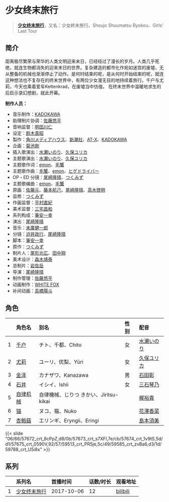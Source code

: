 # 少女终末旅行


> <u>**[少女终末旅行](https://bgm.tv/subject/218707)**</u>，又名：少女終末旅行、Shoujo Shuumatsu Ryokou、Girls' Last Tour

## 简介

距离极尽繁荣与荣华的人类文明迎来末日，已经经过了漫长的岁月。人类几乎死绝，就连生物都消失的迎来末日的世界。复杂建造的都市化作宛如迷宫的废墟，无从整备的机械也渐渐停止了动作。是何时结束的呢，是从何时开始结束的呢，就连这种想法也不复存在的终末世界中，有两位少女漫无目的地持续着旅行。千户与尤莉，今天也乘着爱车Kettenkrad，在废墟当中彷徨。
在终末世界中温暖地求生的后启示录幻想剧，就此开幕。

**制作人员：**
- 音乐制作：[KADOKAWA](https://bgm.tv/person/19306)
- 助理制片协调：[佐藤悠平](https://bgm.tv/person/58898)
- 音响监督：[明田川仁](https://bgm.tv/person/477)
- 设定：[鈴木貴昭](https://bgm.tv/person/13327)
- 製作：[角川メディアハウス](https://bgm.tv/person/3699)、[新潮社](https://bgm.tv/person/8630)、[AT-X](https://bgm.tv/person/230)、[KADOKAWA](https://bgm.tv/person/19306)
- 企画：[菊池剛](https://bgm.tv/person/34847)
- 插入歌演出：[水瀬いのり](https://bgm.tv/person/10868)、[久保ユリカ](https://bgm.tv/person/9270)
- 主题歌演出：[水瀬いのり](https://bgm.tv/person/10868)、[久保ユリカ](https://bgm.tv/person/9270)
- 主题歌作词：[emon](https://bgm.tv/person/8454)、[毛蟹](https://bgm.tv/person/31068)
- 主题歌作曲：[毛蟹](https://bgm.tv/person/31068)、[emon](https://bgm.tv/person/8454)、[ヒゲドライバー](https://bgm.tv/person/12838)
- OP・ED 分镜：[尾崎隆晴](https://bgm.tv/person/6154)、[つくみず](https://bgm.tv/person/25048)
- 主题歌编曲：[emon](https://bgm.tv/person/8454)、[毛蟹](https://bgm.tv/person/31068)
- 原画：[佐藤元](https://bgm.tv/person/3260)、[藤本航己](https://bgm.tv/person/36471)、[尾崎隆晴](https://bgm.tv/person/6154)、[高木啓明](https://bgm.tv/person/33280)
- 监修：[つくみず](https://bgm.tv/person/25048)
- 作画监督：[平村直紀](https://bgm.tv/person/27310)
- 美术监督：[三宅昌和](https://bgm.tv/person/12725)
- 系列构成：[筆安一幸](https://bgm.tv/person/3358)
- 演出：[尾崎隆晴](https://bgm.tv/person/6154)
- 音乐：[末廣健一郎](https://bgm.tv/person/10850)
- 分镜：[迫井政行](https://bgm.tv/person/3107)、[尾崎隆晴](https://bgm.tv/person/6154)
- 脚本：[筆安一幸](https://bgm.tv/person/3358)
- 原作：[つくみず](https://bgm.tv/person/25048)
- 制片人：[尾形光広](https://bgm.tv/person/43280)、[田中翔](https://bgm.tv/person/33715)
- 美术设计：[森木靖泰](https://bgm.tv/person/2966)
- 总制片：[岩佐岳](https://bgm.tv/person/49157)
- 导演：[尾崎隆晴](https://bgm.tv/person/6154)
- 制作管理：[佐藤悠平](https://bgm.tv/person/58898)
- 动画制作：[WHITE FOX](https://bgm.tv/person/7512)
- 补间动画：[高橋陽斗](https://bgm.tv/person/36498)

## 角色

|     |   角色名   |   别名  | 性别 |  配音  |
|:--- |:------  |:----      |:---  |:--   |
| 1 | [千户](https://bgm.tv/character/57672) | チト、千都、Chito | 女 | [水瀬いのり](https://bgm.tv/person/10868) |
| 2 | [尤莉](https://bgm.tv/character/57673) | ユーリ、优梨、Yūri | 女 | [久保ユリカ](https://bgm.tv/person/9270) |
| 3 | [金泽](https://bgm.tv/character/57674) | カナザワ、Kanazawa | 男 | [石田彰](https://bgm.tv/person/3927) |
| 4 | [石井](https://bgm.tv/character/57675) | イシイ、Ishii | 女 | [三石琴乃](https://bgm.tv/person/3918) |
| 5 | [自律机械](https://bgm.tv/character/59513) | 自律機械、じりつ きかい、Jiritsu-kikai |  | [梶裕貴](https://bgm.tv/person/5209) |
| 6 | [锚](https://bgm.tv/character/59585) | ヌコ、猫、Nuko |  | [花澤香菜](https://bgm.tv/person/4765) |
| 7 | [杏鲍菇](https://bgm.tv/character/59788) | エリンギ、Eryngii、Eringi |  | [島本須美](https://bgm.tv/person/4182) |

{{< slide "06/66/57672_crt_8cPpZ,d8/0b/57673_crt_s7XFl,7e/cb/57674_crt_1v9tS,5d/d1/57675_crt_0590V,92/57/59513_crt_PR5je,5c/49/59585_crt_zvBa6,d3/1d/59788_crt_U5i8x" >}}

## 系列

|     |   系列名   |   首播时间  | 话数/时长  | 观看地址 |
|:---  |:------    |:----      |:---       |:---  |
| 1 |[少女终末旅行](https://bgm.tv/subject/218707)| 2017-10-06 | 12 | [bilibili](https://www.bilibili.com/bangumi/play/ep115184)  |




